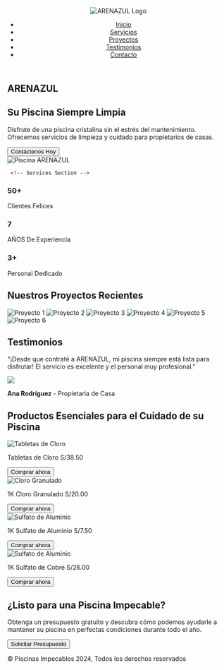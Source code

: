 <html lang="es">
<head>
  <meta charset="UTF-8">
  <meta name="viewport" content="width=device-width, initial-scale=1.0">
  <title>ARENAZUL: Mantenimiento de Piscinas</title>
  <style>
 
/* Reset and Global Styles */
* {
  margin: 0;
  padding: 0;
  box-sizing: border-box;
}

body {
  font-family: 'Arial', sans-serif;
  line-height: 1.6;
  background-color: #d6f0f1;
}

/* Header Section */
header {
  background-color: #363a3b;
  padding: 10px 20px;
  box-shadow: 0 4px 8px rgba(0, 0, 0, 0.1);
  display: flex;
  justify-content: space-between;
  align-items: center;
  border-radius: 15px;
  margin: 20px;
}

header .logo {
  display: flex;
  align-items: center;
}

header .logo img {
  background-color: transparent;
  width: 50px; /* Ajusta el tamaño del logo */
  height: auto;
}

nav ul {
  display: flex;
  justify-content: flex-end;
  list-style-type: none;
  padding: 0;
}

nav ul li {
  margin-left: 20px;
  font-size: 15px;
}

nav ul li a {
  color: white;
  text-decoration: none;
  font-weight: bold;
  text-transform: uppercase;
}

nav ul li a:hover {
  color: #d6f0f1;
}

/* Hamburguesa */
.menu-toggle {
  display: none;
  flex-direction: column;
  cursor: pointer;
  margin-left: auto; /* Empuja la hamburguesa al extremo derecho */
}

.menu-toggle span {
  background-color: white;
  height: 4px;
  width: 20px; /* Ajusta el tamaño del ícono */
  margin: 4px 0;
  border-radius: 5px;
}

/* Adaptación para móviles */
@media (max-width: 768px) {
  header {
    padding: 10px 15px;
    flex-direction: row;
    justify-content: space-between;
    align-items: center;
  }

  .logo img {
    width: 40px; /* Ajusta el tamaño del logo para pantallas pequeñas */
  }

  nav ul {
    display: none; /* Oculta el menú en pantallas pequeñas */
    flex-direction: column;
    margin-top: 10px;
    width: 100%;
    padding: 10px 0;
    background-color: #363a3b;
    border-radius: 10px;
  }

  nav ul li {
    margin: 10px 0;
    font-size: 14px;
    text-align: center;
  }

  .menu-toggle {
    display: flex; /* Muestra el ícono de hamburguesa */
  }

  nav ul.open {
    display: flex; /* Muestra el menú cuando la clase 'open' se añade */
  }
}

@media (max-width: 480px) {
  header {
    padding: 10px 10px;
  }

  .logo img {
    width: 35px; /* Ajusta el logo para pantallas muy pequeñas */
  }

  nav ul li {
    font-size: 12px;
    margin: 8px 0;
  }
}

/* Hero Section */
.hero {
  display: flex;
  justify-content: space-between;
  align-items: center;
  background: linear-gradient(to right, #e8fbff, #d6f0f1);
  padding: 10px 20px;
  color: #0f172a;
  text-align: left;
  background-size: cover;
  background-position: center;
}

.hero-content h1 {
  font-size: 50px;
  margin-bottom: 0px;
}

.hero-content p {
  font-size: 20px;
  margin-bottom: 30px;
}

.hero button {
  background-color: #0f172a;
  padding: 15px 30px;
  font-size: 18px;
  border: none;
  color: white;
  cursor: pointer;
  border-radius: 5px;
}

.hero button:hover {
  background-color: #00A9E0;
}

.hero img {
  width: 50%;
  border-radius: 20px 0px 30px 0px;
}

/* Projects Section */
.projects {
  padding: 20px 0;
  background-color: white;
  text-align: center;
}

.projects h2 {
  font-size: 36px;
  margin-bottom: 40px;
}

.project-gallery {
  display: grid;
  grid-template-columns: repeat(3, 1fr);
  gap: 20px;
}

.project-gallery img {
  width: 100%;
  height: 250px; /* Altura fija para todas las imágenes */
  object-fit: cover; /* Mantiene la proporción sin distorsionar */
  border-radius: 10px;
  box-shadow: 0 4px 8px rgba(0, 0, 0, 0.1);
}

/* Services Section */
.services {
  padding: 50px 30px;
  text-align: center;
}


  .service-stats {
    display: flex;
    flex-direction: column; /* En pantallas grandes los elementos estarán en una columna */
    justify-content: space-around;
    margin-bottom: 50px;
  }

  .stat {
    padding: 30px;
    width: auto; /* Ajuste automático en pantallas grandes */
  }

  .stat h3 {
    font-size: 48px;
  }

  .stat p {
    font-size: 18px;
  }
}


/* Testimonials Section */
.testimonials {
  background-color: #d6f0f1;
  text-align: center;
}

.testimonials h2 {
  font-size: 36px;
  margin-bottom: 30px;
}

.testimonial img {
      width: 100%;
  border-radius: 20px 0px 30px 0px;
}

.testimonial {
  background-color: white;
  padding: 10px;
  border-radius: 20px;
  box-shadow: 0 4px 8px rgba(0, 0, 0, 0.5);
  max-width: 600px;
  margin: 0 auto;
}

.testimonial p {
  font-size: 20px;
  color: #555;
  margin-bottom: 20px;
}

.testimonial strong {
  font-size: 18px;
  color: #00A9E0;
}

/* Products Section */
.products {
  padding: 20px 20px;
  background-color: white;
  text-align: center;
}

.products h2 {
  font-size: 36px;
  margin-bottom: 40px;
}

.product-gallery {
  display: grid;
  grid-template-columns: repeat(3, 1fr);
  gap: 20px;
}

.product {
  background-color: #f9f9f9;
  padding: 20px;
  border-radius: 10px;
  box-shadow: 0 4px 8px rgba(0, 0, 0, 0.1);
}

.product img {
  width: 100%;
  border-radius: 10px;
  margin-bottom: 20px;
}

.product p {
  font-size: 18px;
  color: #333;
  margin-bottom: 20px;
}

.product button {
  padding: 10px 20px;
  background-color: #ffde00;
  color: white;
  border: none;
  cursor: pointer;
  border-radius: 5px;
}

.product button:hover {
  background-color: #00A9E0;
}

/* Contact Section */
.contact {
  padding: 50px 30px;
  background-color: #d6f0f1;
  text-align: center;
}

.contact h2 {
  font-size: 36px;
  margin-bottom: 30px;
}

.contact p {
  font-size: 20px;
  color: #555;
  margin-bottom: 30px;
}

.contact button {
  padding: 15px 30px;
  font-size: 18px;
  background-color: #00A9E0;
  color: white;
  border: none;
  cursor: pointer;
  border-radius: 5px;
}

.contact button:hover {
  background-color: #ffde00;
}

/* Footer Section */
footer {
  background-color: #00A9E0;
  color: white;
  text-align: center;
  padding: 20px 0;
}

.social-media a {
  color: white;
  text-decoration: none;
  margin: 0 10px;
}

.social-media a:hover {
  color: #ffde00;
}

/* Responsividad para pantallas más pequeñas */
@media (max-width: 768px) {
  .hero {
    flex-direction: column; /* Coloca la imagen y el texto en columna */
    text-align: center;
  }

  .hero img {
    width: 80%; /* Ajusta el tamaño de la imagen */
    margin-top: 20px;
  }

  .projects .project-gallery {
    display: grid;
    grid-template-columns: repeat(3, 1fr); /* Dos columnas */
    gap: 10px;
  }

  .services .service-stats {
    flex-direction: row; /* Coloca los elementos en columna */
    align-items: center;
  }

  .product-gallery {
    grid-template-columns: repeat(2, 1fr); /* Dos columnas */
  }

  .testimonial {
    max-width: 90%; /* Ajusta el tamaño del testimonio */
  }

  .contact button {
    width: 100%; /* Hace que el botón ocupe todo el ancho */
  }

  .product button {
    width: 100%; /* Hace que el botón ocupe todo el ancho */
  }

  .stat {
    width: 100%; /* Hace que los stats ocupen el 100% */
    margin-bottom: 20px;
  }
}

@media (max-width: 480px) {
  .hero {
    padding: 10px 15px;
  }

  .hero img {
    width: 100%; /* Hace que la imagen ocupe todo el ancho */
  }

  .projects h2 {
    font-size: 28px; /* Ajusta el tamaño del título */
  }

  .services h2, .testimonials h2, .products h2, .contact h2 {
    font-size: 28px; /* Ajusta el tamaño de los títulos */
  }

  .services p, .testimonials p, .products p, .contact p {
    font-size: 16px; /* Ajusta el tamaño del texto */
  }

  .services button, .testimonial button, .contact button {
    font-size: 16px; /* Ajusta el tamaño del botón */
    padding: 12px 24px;
  }

  .stat h3 {
    font-size: 36px; /* Ajusta el tamaño de los números */
  }

  .testimonial {
    padding: 20px;
  }

  .product-gallery {
    grid-template-columns: 1fr; /* Una columna */
  }

  .product {
    padding: 15px; /* Reduce el padding */
  }
}
  </style></head>
<body>
  <!-- Header Section -->
  <header>
    <div class="logo">
      <img src="https://cdn.wegic.ai/assets/onepage/thread/icon/1750689479539.png" alt="ARENAZUL Logo"> <!-- Reemplaza con la URL de tu logo -->
    </div>
       <div class="menu-toggle">
    <span></span>
    <span></span>
    <span></span>
  </div>
          <nav>
      <ul>
        <li><a href="#home">Inicio</a></li>
        <li><a href="#services">Servicios</a></li>
        <li><a href="#projects">Proyectos</a></li>
        <li><a href="#testimonials">Testimonios</a></li>
        <li><a href="#contact">Contacto</a></li>
      </ul>
    </nav>
  </header>

  <!-- Hero Section -->
  <section id="home" class="hero">
    <div class="hero-content">
      <h1>ARENAZUL</h1>
      <h1>Su Piscina Siempre Limpia</h1>
      <p>Disfrute de una piscina cristalina sin el estrés del mantenimiento. Ofrecemos servicios de limpieza y cuidado para propietarios de casas.</p>
      <button>Contáctenos Hoy</button>
    </div>
    <img src="https://txcdn-prod-a1art.xiaopiu.com/assets/images/app_1925013562074480641/1925013562078674945/6656a072-e611-491d-a643-628c73e7e2d6.jpeg?oldPrompt=A crystal-clear swimming pool reflecting the bright sunlight, surrounded by a well-maintained garden, showcasing pristine water and sparkling clean tiles. The pool is inviting and refreshing, with a sense of cleanliness and tranquility. In the background, a modern house can be seen, subtly suggesting the target audience of homeowners. (Emphasis on cleanliness, clarity, and inviting atmosphere:1.2), (no people in the scene), (professional photography)." alt="Piscina ARENAZUL"> <!-- Reemplaza con la URL de tu imagen -->
    
     <!-- Services Section -->
  <section id="services" class="services">
    <div class="service-stats">
      <div class="stat">
        <h3>50+</h3>
        <p>Clientes Felices</p>
      </div>
      <div class="stat">
        <h3>7</h3>
        <p>AÑOS De Experiencia</p>
      </div>
      <div class="stat">
        <h3>3+</h3>
        <p>Personal Dedicado</p>
      </div>
    </div>
  </section>
  </section>

  <!-- Our Projects Section -->
  <section id="projects" class="projects">
    <h2>Nuestros Proyectos Recientes</h2>
    <div class="project-gallery">
      <img src="https://lh3.googleusercontent.com/gps-cs/AIky0YWTgWhMgCINg0P7MCRvFQ6S_2pjcHDxa0cGAqcu8sdChfAU5i5gX1RFxVovDp3MIxJ5UBeuacjPrHWbEvUI4nUSXVWShUJXGqH9a5nXzexSZDha55Xy2oUl0eWnkWxSS056mG7SSF8Vfm0=w3840-h2160-p-k-no" alt="Proyecto 1">
      <img src="https://lh3.googleusercontent.com/gps-cs/AIky0YWTgWhMgCINg0P7MCRvFQ6S_2pjcHDxa0cGAqcu8sdChfAU5i5gX1RFxVovDp3MIxJ5UBeuacjPrHWbEvUI4nUSXVWShUJXGqH9a5nXzexSZDha55Xy2oUl0eWnkWxSS056mG7SSF8Vfm0=w3840-h2160-p-k-no" alt="Proyecto 2">
      <img src="https://lh3.googleusercontent.com/gps-cs/AIky0YXRadNFxZwk-GjtcE5qCL4sILUiGbaS-xzHM8V30PhbIX_mOahPqyQmxIajXIyKjA5rcQtTIOFrY-dIXafAwD8qolFwVA3eDEWKtJKxZadhbGTLsPOl0bC9RPJwKSyMtH178_2wFImqK_kn=w4160-h3120-p-k-no" alt="Proyecto 3">
      <img src="https://lh3.googleusercontent.com/gps-cs/AIky0YXbcEZDRS2R4BlH1aIecDNpKgdSKlomaJJ-IZ_RGvv1F-zE8VJ-zCW4RyKbSSvxt7VFPkME-171ong9ulOOb2ouIpsb5NOwLUEoMj7E3OAbfGsNi65WLE_AY_Oyod0ZIPXu2RSLroCZCAu8=w4160-h3120-p-k-no" alt="Proyecto 4">
      <img src="https://lh3.googleusercontent.com/gps-cs/AIky0YWhbbPVB7G5IqJrstFiNOsmhQuRlXVeWgKxSAdMKsWrmKsVniqxDxtnrQSPxOZa3dZlq2gyJ3A7B2MC_tKjCfMmh9p7PkM0TGhKvxvgYd6uokFSZEwe_LUdJvqeulRd4AQWp9DzfkiDIOkI=w4608-h3456-p-k-no" alt="Proyecto 5">
      <img src="https://lh3.googleusercontent.com/gps-cs/AIky0YWglv-HM0EpZ0Rrfm3_LA_Pd3oAU9WVk12GZL1qUNG9PHxOXJ2DdCeqyIQ6gb46_R-9YzLhw6O_Vmy8YX9DFeGrtRW7Qo6BLtIQB7g3T5l-pC7A6m6DfbUY9gCC7i2T7ruvIF6invi2Uwhg=w4608-h3456-p-k-no" alt="Proyecto 6">
    </div>
  </section>

 

  <!-- Testimonials Section -->
  <section id="testimonials" class="testimonials">
    <h2>Testimonios</h2>
    <div class="testimonial">
      <p>"¡Desde que contraté a ARENAZUL, mi piscina siempre está lista para disfrutar! El servicio es excelente y el personal muy profesional."</p>
      <img src="https://txcdn-prod-a1art.xiaopiu.com/assets/images/app_1925013562074480641/1925013562078674945/84d609b0-2f3d-4459-b9b7-6b3f0df73055.jpeg?oldPrompt=A serene and crystal-clear swimming pool reflecting the bright sky, surrounded by a well-maintained patio with comfortable lounge chairs, showcasing the joy and satisfaction of happy homeowners (trustworthy:1.2), suggesting relaxation and a carefree lifestyle (professional:1.1), pristine water (clean:1.3), natural sunlight, enhancing the inviting ambiance, no visible cleaning equipment">
      <p><strong>Ana Rodríguez</strong> - Propietaria de Casa</p>
    </div>
  </section>

  <!-- Products Section -->
  <section id="products" class="products">
    <h2>Productos Esenciales para el Cuidado de su Piscina</h2>
    <div class="product-gallery">
      <div class="product">
        <img src="https://ceramicorpcenter.pe/wp-content/uploads/2024/05/CLORO-PASTILLAS.jpg" alt="Tabletas de Cloro">
        <p>Tabletas de Cloro  S/38.50</p>
        <button>Comprar ahora</button>
      </div>
      <div class="product">
        <img src="https://insumosquimicos.pe/wp-content/uploads/2021/08/Cloro-granulado-.jpg" alt="Cloro Granulado">
        <p>1K Cloro Granulado  S/20.00</p>
        <button>Comprar ahora</button>
      </div>
      <div class="product">
        <img src="https://aquagardens.com.ec/wp-content/uploads/2021/07/AQUA-7-800x800-1.jpg" alt="Sulfato de Aluminio">
        <p>1K Sulfato de Aluminio S/7.50</p>
        <button>Comprar ahora</button>
      </div>
            <div class="product">
        <img src="https://sulcosa.b-cdn.net/wp-content/uploads/2024/04/Sulfato-de-cobre-pentahidratado.webp" alt="Sulfato de Aluminio">
        <p>1K Sulfato de Cobre  S/26.00</p>
        <button>Comprar ahora</button>
      </div>
    </div>
  </section>

  <!-- Contact Section -->
  <section id="contact" class="contact">
    <h2>¿Listo para una Piscina Impecable?</h2>
    <p>Obtenga un presupuesto gratuito y descubra cómo podemos ayudarle a mantener su piscina en perfectas condiciones durante todo el año.</p>
    <button>Solicitar Presupuesto</button>
  </section>

  <!-- Footer Section -->
  <footer>
    <div class="footer-content">
      <p>&copy; Piscinas Impecables 2024, Todos los derechos reservados</p>
    </div>
  </footer>
 <script>
    const menuToggle = document.querySelector('.menu-toggle');
    const navMenu = document.querySelector('nav ul');

  menuToggle.addEventListener('click', () => {
      navMenu.classList.toggle('open'); // Alterna la visibilidad del menú
      menuToggle.classList.toggle('open'); // Opcional: Cambia el estilo del ícono de hamburguesa
    });
  </script>

</body>
</html>
